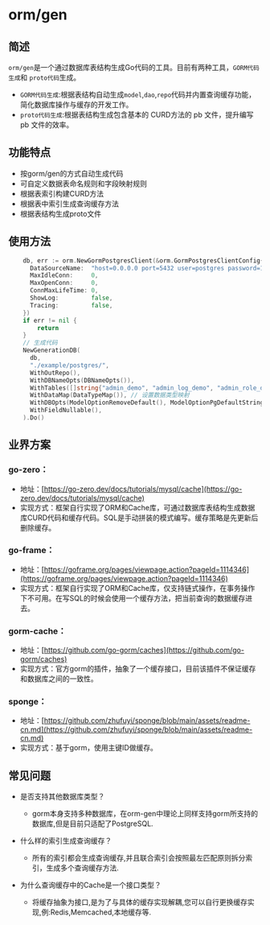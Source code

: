 # orm/gen

## 简述
`orm/gen`是一个通过数据库表结构生成Go代码的工具。目前有两种工具，`GORM代码生成`和 `proto代码`生成。
- `GORM代码生成`:根据表结构自动生成`model`,`dao`,`repo`代码并内置查询缓存功能，简化数据库操作与缓存的开发工作。
- `proto代码生成`:根据表结构生成包含基本的 CURD方法的 pb 文件，提升编写 pb 文件的效率。

## 功能特点
- 按gorm/gen的方式自动生成代码
- 可自定义数据表命名规则和字段映射规则
- 根据表索引构建CURD方法
- 根据表中索引生成查询缓存方法
- 根据表结构生成proto文件

## 使用方法
```go
    db, err := orm.NewGormPostgresClient(&orm.GormPostgresClientConfig{
      DataSourceName:  "host=0.0.0.0 port=5432 user=postgres password=123456 dbname=gorm_gen sslmode=disable TimeZone=Asia/Shanghai",
      MaxIdleConn:     0,
      MaxOpenConn:     0,
      ConnMaxLifeTime: 0,
      ShowLog:         false,
      Tracing:         false,
    })
    if err != nil {
        return
    }
    // 生成代码
    NewGenerationDB(
      db,
      "./example/postgres/",
      WithOutRepo(),
      WithDBNameOpts(DBNameOpts()),
      WithTables([]string{"admin_demo", "admin_log_demo", "admin_role_demo"}),
      WithDataMap(DataTypeMap()), // 设置数据类型映射
      WithDBOpts(ModelOptionRemoveDefault(), ModelOptionPgDefaultString(), ModelOptionRemoveGormTypeTag(), ModelOptionUnderline("UL")), // 设置自定义选项
      WithFieldNullable(),
    ).Do()
```

## 业界方案
### go-zero：
- 地址：[https://go-zero.dev/docs/tutorials/mysql/cache](https://go-zero.dev/docs/tutorials/mysql/cache)
- 实现方式：框架自行实现了ORM和Cache库，可通过数据库表结构生成数据库CURD代码和缓存代码。SQL是手动拼装的模式编写。缓存策略是先更新后删除缓存。

### go-frame：
- 地址：[https://goframe.org/pages/viewpage.action?pageId=1114346](https://goframe.org/pages/viewpage.action?pageId=1114346)
- 实现方式：框架自行实现了ORM和Cache库，仅支持链式操作，在事务操作下不可用。在写SQL的时候会使用一个缓存方法，把当前查询的数据缓存进去。

### gorm-cache：
- 地址：[https://github.com/go-gorm/caches](https://github.com/go-gorm/caches)
- 实现方式：官方gorm的插件，抽象了一个缓存接口，目前该插件不保证缓存和数据库之间的一致性。

### sponge：
- 地址：[https://github.com/zhufuyi/sponge/blob/main/assets/readme-cn.md](https://github.com/zhufuyi/sponge/blob/main/assets/readme-cn.md)
- 实现方式：基于gorm，使用主键ID做缓存。

## 常见问题

* 是否支持其他数据库类型？ 
  - gorm本身支持多种数据库，在orm-gen中理论上同样支持gorm所支持的数据库,但是目前只适配了PostgreSQL.

* 什么样的索引生成查询缓存？ 
  - 所有的索引都会生成查询缓存,并且联合索引会按照最左匹配原则拆分索引，生成多个查询缓存方法.

* 为什么查询缓存中的Cache是一个接口类型？ 
  - 将缓存抽象为接口,是为了与具体的缓存实现解耦,您可以自行更换缓存实现,例:Redis,Memcached,本地缓存等.
